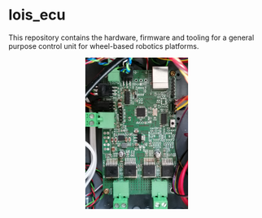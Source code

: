 # lois_ecu
This repository contains the hardware, firmware and tooling for a general purpose control unit for wheel-based robotics platforms.
<p align="center">
  <img src=docs/img/realworld.jpg width="40%">
</p>
